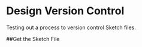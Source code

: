 # Design Version Control
Testing out a process to version control Sketch files.

##Get the Sketch File

